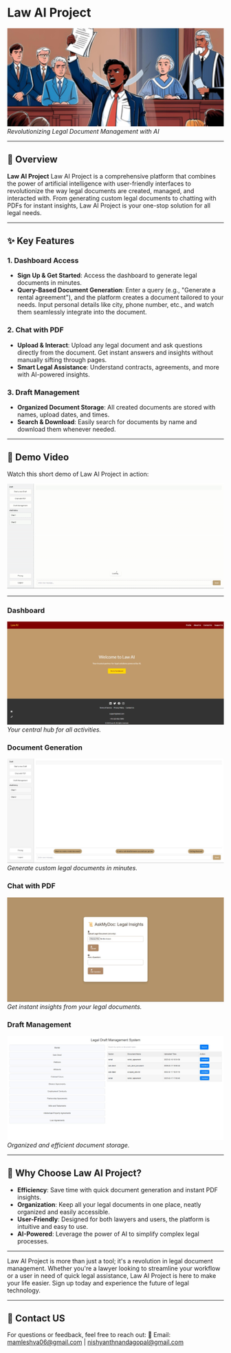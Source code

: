 # Law AI Project

![Law AI Banner](assets/13.png)  
*Revolutionizing Legal Document Management with AI*

---

## 🚀 **Overview**
**Law AI Project** Law AI Project is a comprehensive platform that combines the power of artificial intelligence with user-friendly interfaces to revolutionize the way legal documents are created, managed, and interacted with. From generating custom legal documents to chatting with PDFs for instant insights, Law AI Project is your one-stop solution for all legal needs.

---

## ✨ **Key Features**

### 1. **Dashboard Access**
- **Sign Up & Get Started**: Access the dashboard to generate legal documents in minutes.
- **Query-Based Document Generation**: Enter a query (e.g., "Generate a rental agreement"), and the platform creates a document tailored to your needs. Input personal details like city, phone number, etc., and watch them seamlessly integrate into the document.

### 2. **Chat with PDF**
- **Upload & Interact**: Upload any legal document and ask questions directly from the document. Get instant answers and insights without manually sifting through pages.
- **Smart Legal Assistance**: Understand contracts, agreements, and more with AI-powered insights.

### 3. **Draft Management**
- **Organized Document Storage**: All created documents are stored with names, upload dates, and times.
- **Search & Download**: Easily search for documents by name and download them whenever needed.

---

## 🎥 **Demo Video**
Watch this short demo of Law AI Project in action:

![Demo Video](assets/gif_law.gif)

---




### Dashboard
![Dashboard](assets/homepage.jpg)  
*Your central hub for all activities.*

### Document Generation
![Document Generation](assets/dashboard.jpg)  
*Generate custom legal documents in minutes.*

### Chat with PDF
![Chat with PDF](assets/chatpdf.jpg)  
*Get instant insights from your legal documents.*

### Draft Management
![Draft Management](assets/draftManagement.jpg)  
*Organized and efficient document storage.*

---

## 🚀 **Why Choose Law AI Project?**
- **Efficiency**: Save time with quick document generation and instant PDF insights.
- **Organization**: Keep all your legal documents in one place, neatly organized and easily accessible.
- **User-Friendly**: Designed for both lawyers and users, the platform is intuitive and easy to use.
- **AI-Powered**: Leverage the power of AI to simplify complex legal processes.

---

Law AI Project is more than just a tool; it's a revolution in legal document management. Whether you're a lawyer looking to streamline your workflow or a user in need of quick legal assistance, Law AI Project is here to make your life easier. Sign up today and experience the future of legal technology.

---

 ## 📧 **Contact US**
For questions or feedback, feel free to reach out:
📧 Email: mamleshva06@gmail.com | nishyanthnandagopal@gmail.com 
